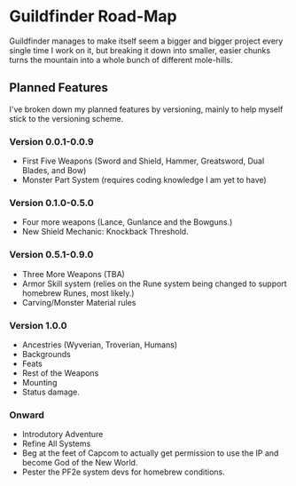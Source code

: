 # Guildfinder Road-Map
Guildfinder manages to make itself seem a bigger and bigger project every single time I work on it, but breaking it down into smaller, easier chunks turns the mountain into a whole bunch of different mole-hills. 
## Planned Features
I've broken down my planned features by versioning, mainly to help myself stick to the versioning scheme.
### Version 0.0.1-0.0.9
- First Five Weapons (Sword and Shield, Hammer, Greatsword, Dual Blades, and Bow)
- Monster Part System (requires coding knowledge I am yet to have)
### Version 0.1.0-0.5.0
- Four more weapons (Lance, Gunlance and the Bowguns.)
- New Shield Mechanic: Knockback Threshold.
### Version 0.5.1-0.9.0
- Three More Weapons (TBA)
- Armor Skill system (relies on the Rune system being changed to support homebrew Runes, most likely.)
- Carving/Monster Material rules
### Version 1.0.0
- Ancestries (Wyverian, Troverian, Humans)
- Backgrounds
- Feats
- Rest of the Weapons
- Mounting
- Status damage.
### Onward
- Introdutory Adventure
- Refine All Systems
- Beg at the feet of Capcom to actually get permission to use the IP and become God of the New World.
- Pester the PF2e system devs for homebrew conditions.

